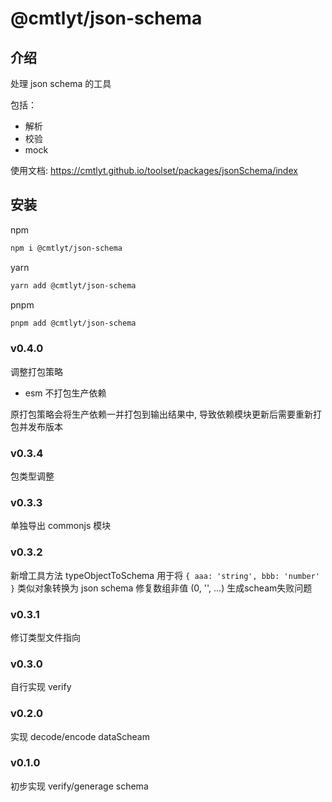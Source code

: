 # @cmtlyt/json-schema

## 介绍

处理 json schema 的工具

包括：

- 解析
- 校验
- mock

使用文档: https://cmtlyt.github.io/toolset/packages/jsonSchema/index

## 安装

npm

```bash
npm i @cmtlyt/json-schema
```

yarn

```bash
yarn add @cmtlyt/json-schema
```

pnpm

```bash
pnpm add @cmtlyt/json-schema
```

### v0.4.0

调整打包策略

- esm 不打包生产依赖

原打包策略会将生产依赖一并打包到输出结果中, 导致依赖模块更新后需要重新打包并发布版本

### v0.3.4

包类型调整

### v0.3.3

单独导出 commonjs 模块

### v0.3.2

新增工具方法 typeObjectToSchema 用于将 `{ aaa: 'string', bbb: 'number' }` 类似对象转换为 json schema
修复数组非值 (0, '', ...) 生成scheam失败问题

### v0.3.1

修订类型文件指向

### v0.3.0

自行实现 verify

### v0.2.0

实现 decode/encode dataScheam

### v0.1.0

初步实现 verify/generage schema
